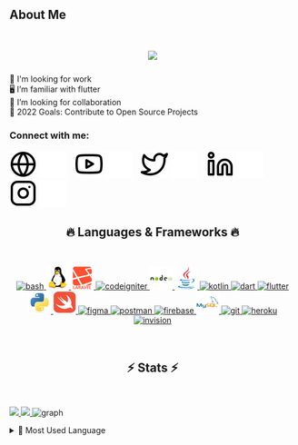 ## About Me

<h1 align="center">
  <a href="https://git.io/typing-svg">
    <img src="https://readme-typing-svg.herokuapp.com?width=550&color=000000&size=28&center=true&vCenter=true&lines=Hello+There!+%F0%9F%91%8B;This+is+Afiv+Dicky+Efendy...;A+passionate+mobile+developer.;Nice+to+meet+you+%F0%9F%91%8B"/>
  </a>
</h1>

🔭 I'm looking for work <br />
:desktop_computer: I’m familiar with flutter <br />
:handshake: I’m looking for collaboration <br />
🥅 2022 Goals: Contribute to Open Source Projects

### Connect with me:

[![website](./img/globe-light.svg)](https://afivdickyefendy.medium.com/)
[![website](./img/globe-dark.svg)](https://afivdickyefendy.medium.com/)
&nbsp;&nbsp;
[![website](./img/youtube-light.svg)](https://www.youtube.com/channel/UCtboq_oYdHOPjKrkS6LAKbw)
[![website](./img/youtube-dark.svg)](https://www.youtube.com/channel/UCtboq_oYdHOPjKrkS6LAKbw)
&nbsp;&nbsp;
[![website](./img/twitter-light.svg)](https://twitter.com/withadifens)
[![website](./img/twitter-dark.svg)](https://twitter.com/withadifens)
&nbsp;&nbsp;
[![website](./img/linkedin-light.svg)](https://www.linkedin.com/in/withadifens/)
[![website](./img/linkedin-dark.svg)](https://www.linkedin.com/in/withadifens/)
&nbsp;&nbsp;
[![website](./img/instagram-light.svg)](https://www.instagram.com/withadifens/)
[![website](./img/instagram-dark.svg)](https://www.instagram.com/withadifens/)

<h2 align="center">🔥 Languages & Frameworks 🔥</h2>
<br />
<p align="center">
  <a href="https://www.gnu.org/software/bash/" target="_blank" rel="noreferrer">
    <img src="https://www.vectorlogo.zone/logos/gnu_bash/gnu_bash-icon.svg"alt="bash" width="40" height="40"/>
  </a>
  <a href="https://www.linux.org/" target="_blank" rel="noreferrer">
    <img
      src="https://raw.githubusercontent.com/devicons/devicon/master/icons/linux/linux-original.svg" alt="linux" width="40" height="40"/>
  </a>
  <a href="https://laravel.com/" target="_blank" rel="noreferrer">
    <img src="https://raw.githubusercontent.com/devicons/devicon/master/icons/laravel/laravel-plain-wordmark.svg" alt="laravel" width="40" height="40"/>
  </a>
  <a href="https://codeigniter.com" target="_blank" rel="noreferrer">
    <img src="https://cdn.worldvectorlogo.com/logos/codeigniter.svg" alt="codeigniter" width="40" height="40"/>
  </a>
  <a href="https://nodejs.org" target="_blank" rel="noreferrer">
    <img src="https://raw.githubusercontent.com/devicons/devicon/master/icons/nodejs/nodejs-original-wordmark.svg" alt="nodejs" width="40" height="40"/>
  </a>
  <a href="https://www.java.com" target="_blank" rel="noreferrer">
    <img src="https://raw.githubusercontent.com/devicons/devicon/master/icons/java/java-original.svg" alt="java" width="40" height="40"/>
  </a>
  <a href="https://kotlinlang.org" target="_blank" rel="noreferrer">
    <img src="https://www.vectorlogo.zone/logos/kotlinlang/kotlinlang-icon.svg" alt="kotlin" width="40" height="40" />
  </a>
  <a href="https://dart.dev" target="_blank" rel="noreferrer">
    <img src="https://www.vectorlogo.zone/logos/dartlang/dartlang-icon.svg" alt="dart" width="40" height="40"/>
  </a>
  <a href="https://flutter.dev" target="_blank" rel="noreferrer">
    <img src="https://www.vectorlogo.zone/logos/flutterio/flutterio-icon.svg" alt="flutter" width="40" height="40"/>
  </a>
  <a href="https://www.python.org" target="_blank" rel="noreferrer">
    <img src="https://raw.githubusercontent.com/devicons/devicon/master/icons/python/python-original.svg" alt="python" width="40" height="40"/>
  </a>
  <a href="https://developer.apple.com/swift/" target="_blank" rel="noreferrer">
    <img src="https://raw.githubusercontent.com/devicons/devicon/master/icons/swift/swift-original.svg" alt="swift" width="40" height="40"/>
  </a>
  <a href="https://www.figma.com/" target="_blank" rel="noreferrer">
    <img src="https://www.vectorlogo.zone/logos/figma/figma-icon.svg" alt="figma" width="40" height="40"/>
  </a>
  <a href="https://postman.com" target="_blank" rel="noreferrer">
    <img src="https://www.vectorlogo.zone/logos/getpostman/getpostman-icon.svg"alt="postman"width="40"height="40"/>
  </a>
  <a href="https://firebase.google.com/" target="_blank" rel="noreferrer">
    <img src="https://www.vectorlogo.zone/logos/firebase/firebase-icon.svg"alt="firebase"width="40"height="40"/>
  </a>
  <a href="https://www.mysql.com/" target="_blank" rel="noreferrer">
    <img src="https://raw.githubusercontent.com/devicons/devicon/master/icons/mysql/mysql-original-wordmark.svg"alt="mysql"width="40"height="40"/>
  </a>

  <a href="https://git-scm.com/" target="_blank" rel="noreferrer">
    <img src="https://www.vectorlogo.zone/logos/git-scm/git-scm-icon.svg"alt="git"width="40"height="40"/>
  </a>
  <a href="https://heroku.com" target="_blank" rel="noreferrer">
    <img src="https://www.vectorlogo.zone/logos/heroku/heroku-icon.svg"alt="heroku"width="40"height="40"/>
  </a>
  <a href="https://www.invisionapp.com/" target="_blank" rel="noreferrer">
    <img src="https://www.vectorlogo.zone/logos/invisionapp/invisionapp-icon.svg"alt="invision"width="40"height="40"/>
  </a>
</p>
<br />
<h2 align="center">⚡ Stats ⚡</h2>
<br />
<p>
  <a href="https://github.com/denvercoder1/github-readme-streak-stats"title="Go to Source"><img src="https://github-readme-streak-stats.herokuapp.com/?user=withadifens&theme=vue&border=61dafb&hide_border=true" width="45%"/>
  </a>
  <a href="https://github.com/anuraghazra/github-readme-stats"
    title="Go to Source"><img src="https://github-readme-stats.vercel.app/api?username=withadifens&show_icons=true&theme=buefy&border_color=61dafb&hide_border=true"width="50%"/>
  </a>
  <img src="https://activity-graph.herokuapp.com/graph?username=withadifens&theme=aura_dark&bg_color=ffffff&hide_border=true" alt="graph"/>
  <details>
    <summary>🚀 Most Used Language</summary>
    <a href="https://github.com/anuraghazra/github-readme-stats"
      ><img src="https://github-readme-stats.vercel.app/api/top-langs/?username=withadifens&langs_count=7&theme=swift&bg_color=ffffff&border_color=61dafb&hide_border=true"
    /></a>
  </details>
</p>
